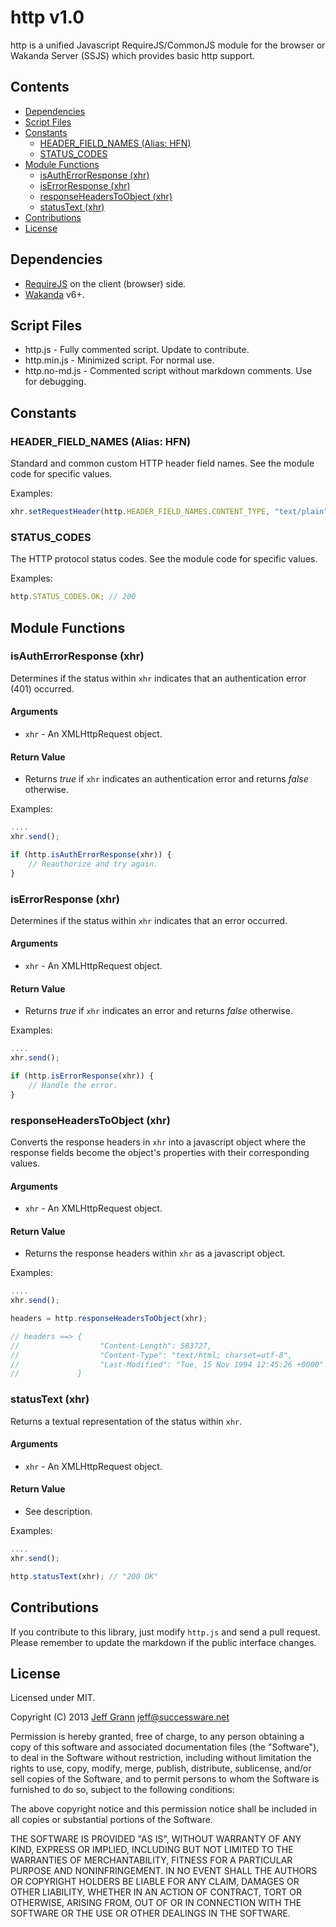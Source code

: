 
http v1.0
=========

http is a unified Javascript RequireJS/CommonJS module for the browser or Wakanda Server (SSJS)
which provides basic http support. 

Contents
--------
* [Dependencies](#DEPENDENCIES)
* [Script Files](#SCRIPT_FILES)
* [Constants](#CONSTANTS)
    * [HEADER\_FIELD\_NAMES (Alias: HFN)](#HEADER_FIELD_NAMES)
    * [STATUS\_CODES](#STATUS_CODES)
* [Module Functions](#MODULE_FUNCTIONS)
    * [isAuthErrorResponse (xhr)](#ISAUTHERRORRESPONSE)
    * [isErrorResponse (xhr)](#ISERRORRESPONSE)
    * [responseHeadersToObject (xhr)](#RESPONSEHEADERSTOOBJECT)
    * [statusText (xhr)](#STATUSTEXT)
* [Contributions](#CONTRIBUTIONS)
* [License](#LICENSE)


<a id="DEPENDENCIES"></a>
Dependencies
------------

* [RequireJS](http://requirejs.org) on the client (browser) side.
* [Wakanda](http://www.wakanda.org) v6+.

<a id="SCRIPT_FILES"></a>
Script Files
------------

* http.js - Fully commented script. Update to contribute.
* http.min.js - Minimized script. For normal use.
* http.no-md.js - Commented script without markdown comments. Use for debugging.

<a id="CONSTANTS"></a>
Constants
---------
<a id="HEADER_FIELD_NAMES"></a>
### HEADER\_FIELD\_NAMES (Alias: HFN)
Standard and common custom HTTP header field names. See the module code for specific values. 

Examples:

```javascript
xhr.setRequestHeader(http.HEADER_FIELD_NAMES.CONTENT_TYPE, "text/plain");	
```

<a id="STATUS_CODES"></a>
### STATUS\_CODES
The HTTP protocol status codes. See the module code for specific values. 

Examples:

```javascript
http.STATUS_CODES.OK; // 200
```


<a id="MODULE_FUNCTIONS"></a>
Module Functions
----------------
<a id="ISAUTHERRORRESPONSE"></a>
### isAuthErrorResponse (xhr)

Determines if the status within `xhr` indicates that an authentication error (401) occurred.

#### Arguments

* `xhr` - An XMLHttpRequest object.

#### Return Value

* Returns *true* if `xhr` indicates an authentication error and returns *false* otherwise.

Examples:

```javascript
....
xhr.send();

if (http.isAuthErrorResponse(xhr)) {
    // Reauthorize and try again.
}
```
<a id="ISERRORRESPONSE"></a>
### isErrorResponse (xhr)

Determines if the status within `xhr` indicates that an error occurred.

#### Arguments

* `xhr` - An XMLHttpRequest object.

#### Return Value

* Returns *true* if `xhr` indicates an error and returns *false* otherwise.

Examples:

```javascript
....
xhr.send();

if (http.isErrorResponse(xhr)) {
    // Handle the error.
}
```
<a id="RESPONSEHEADERSTOOBJECT"></a>
### responseHeadersToObject (xhr)

Converts the response headers in `xhr` into a javascript object where the response fields become
the object's properties with their corresponding values. 

#### Arguments

* `xhr` - An XMLHttpRequest object.

#### Return Value

* Returns the response headers within `xhr` as a javascript object.

Examples:

```javascript
....
xhr.send();

headers = http.responseHeadersToObject(xhr);

// headers ==> {
//                  "Content-Length": 583727,
//                  "Content-Type": "text/html; charset=utf-8",
//                  "Last-Modified": "Tue, 15 Nov 1994 12:45:26 +0000"
//             }
```
<a id="STATUSTEXT"></a>
### statusText (xhr)

Returns a textual representation of the status within `xhr`.

#### Arguments

* `xhr` - An XMLHttpRequest object.

#### Return Value

* See description.

Examples:

```javascript
....
xhr.send();

http.statusText(xhr); // "200 OK"
```

<a id="CONTRIBUTIONS"></a>
Contributions
-------------
If you contribute to this library, just modify `http.js` and send a pull request. Please remember
to update the markdown if the public interface changes. 

<a id="LICENSE"></a>
License
-------
Licensed under MIT.

Copyright (C) 2013 [Jeff Grann](https://github.com/jeffgrann) <jeff@successware.net>

Permission is hereby granted, free of charge, to any person obtaining a copy of this software and
associated documentation files (the "Software"), to deal in the Software without restriction,
including without limitation the rights to use, copy, modify, merge, publish, distribute,
sublicense, and/or sell copies of the Software, and to permit persons to whom the Software is
furnished to do so, subject to the following conditions: 

The above copyright notice and this permission notice shall be included in all copies or substantial
portions of the Software. 

THE SOFTWARE IS PROVIDED "AS IS", WITHOUT WARRANTY OF ANY KIND, EXPRESS OR IMPLIED, INCLUDING BUT
NOT LIMITED TO THE WARRANTIES OF MERCHANTABILITY, FITNESS FOR A PARTICULAR PURPOSE AND
NONINFRINGEMENT. IN NO EVENT SHALL THE AUTHORS OR COPYRIGHT HOLDERS BE LIABLE FOR ANY CLAIM,
DAMAGES OR OTHER LIABILITY, WHETHER IN AN ACTION OF CONTRACT, TORT OR OTHERWISE, ARISING FROM, OUT
OF OR IN CONNECTION WITH THE SOFTWARE OR THE USE OR OTHER DEALINGS IN THE SOFTWARE. 
